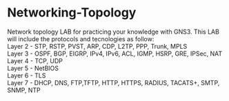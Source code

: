 # Networking-Topology
Network topology LAB for practicing your knowledge with GNS3.
This LAB will include the protocols and tecnologies as follow:	
Layer 2 - STP, RSTP, PVST, ARP, CDP, L2TP, PPP, Trunk, MPLS		
Layer 3 - OSPF, BGP, EIGRP, IPv4, IPv6, ACL, IGMP, HSRP, GRE, IPSec, NAT	
Layer 4 - TCP, UDP	
Layer 5 - NetBIOS	
Layer 6 - TLS	
Layer 7 - DHCP, DNS, FTP,TFTP, HTTP, HTTPS, RADIUS, TACATS+, SMTP, SNMP, NTP	

